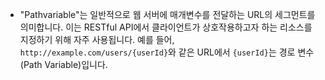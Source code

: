 

- "Pathvariable"는 일반적으로 웹 서버에 매개변수를 전달하는 URL의 세그먼트를 의미합니다. 이는 RESTful API에서 클라이언트가 상호작용하고자 하는 리소스를 지정하기 위해 자주 사용됩니다. 예를 들어, `http://example.com/users/{userId}`와 같은 URL에서 `{userId}`는 경로 변수(Path Variable)입니다.